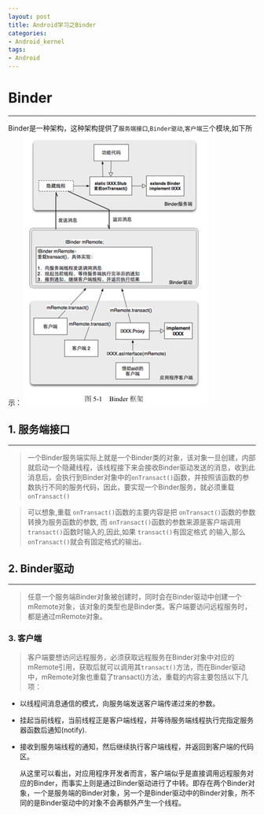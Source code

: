 ```yaml
---
layout: post
title: Android学习之Binder
categories:
- Android_kernel
tags:
- Android
---
```


Binder
===
---
Binder是一种架构，这种架构提供了`服务端接口`,`Binder驱动`,`客户端`三个模块,如下所示：
![](../pic/binder_framework.png)

## 1. 服务端接口
---
> 一个Binder服务端实际上就是一个Binder类的对象，该对象一旦创建，内部就启动一个隐藏线程，该线程接下来会接收Binder驱动发送的消息，收到此消息后，会执行到Binder对象中的`onTransact()`函数，并按照该函数的参数执行不同的服务代码，因此，要实现一个Binder服务，就必须重载`onTransact()`

> 可以想象,重载 `onTransact()`函数的主要内容是把 `onTransact()`函数的参数转换为服务函数的参数, 而 `onTransact()`函数的参数来源是客户端调用 `transact()`函数时输入的,因此,如果 `transact()`有固定格式 的输入,那么 `onTransact()`就会有固定格式的输出。


## 2. Binder驱动
---
> 任意一个服务端Binder对象被创建时，同时会在Binder驱动中创建一个mRemote对象，该对象的类型也是Binder类。客户端要访问远程服务时，都是通过mRemote对象。


### 3. 客户端
> 客户端要想访问远程服务，必须获取远程服务在Binder对象中对应的mRemote引用，获取后就可以调用其`transact()`方法，而在Binder驱动中，mRemote对象也重载了transact()方法，重载的内容主要包括以下几项：
> 
* 以线程间消息通信的模式，向服务端发送客户端传递过来的参数。
* 挂起当前线程，当前线程正是客户端线程，并等待服务端线程执行完指定服务器函数后通知(notify).
* 接收到服务端线程的通知，然后继续执行客户端线程，并返回到客户端的代码区。


	从这里可以看出，对应用程序开发者而言，客户端似乎是直接调用远程服务对应的Binder，而事实上则是通过Binder驱动进行了中转。即存在两个Binder对象，一个是服务端的Binder对象，另一个是Binder驱动中的Binder对象，所不同的是Binder驱动中的对象不会再额外产生一个线程。